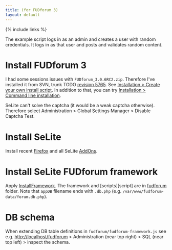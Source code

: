 ```yaml
---
title: (for FUDforum 3)
layout: default
---
```

{% include links %}

The example script logs in as an admin and creates a user with random credentials. It logs in as that user and posts and validates random content.

# Install FUDforum 3 #
I had some sessions issues with `FUDforum_3.0.6RC2.zip`. Therefore I've installed it from SVN, trunk TODO [revision 5765](https://code.google.com/p/selite/source/detail?r=5765). See [Installation > Create your own install script](http://cvs.prohost.org/index.php/Installation#Create_your_own_install_script). In addition to that, you can try [Installation > Command line installation](http://cvs.prohost.org/index.php/Installation#Command_line_installation).

SeLite can't solve the captcha (it would be a weak captcha otherwise). Therefore select Administration > Global Settings Manager > Disable Captcha Test.

# Install SeLite #
Install recent [Firefox](http://www.mozilla.org) and all SeLite [AddOns](AddOns).

# Install SeLite FUDforum framework #
Apply [InstallFramework](InstallFramework). The framework and [scripts][script] are in [fudforum](https://github.com/SeLite/SeLite/tree/master/fudforum) folder. Note that `appDB` filename ends with `.db.php` (e.g. `/var/www/fudforum-data/forum.db.php`).

# DB schema #
When extending DB table definitions in `fudforum/fudforum-framework.js` see e.g. [http://localhost/fudforum](http://localhost/fudforum) > Administration (near top right) > SQL (near top left) > inspect the schema.